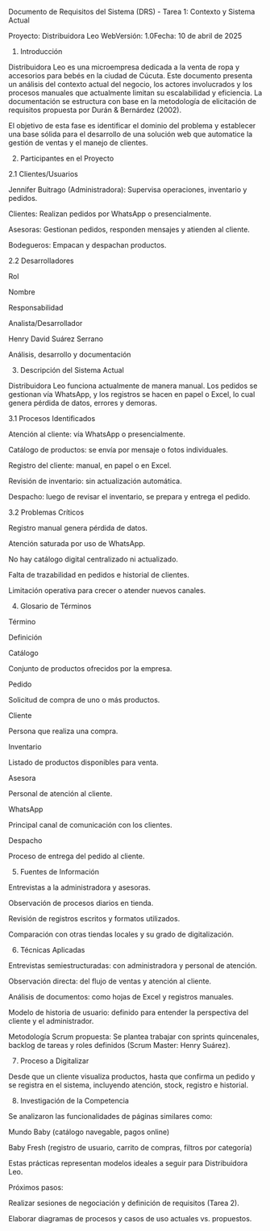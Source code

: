 Documento de Requisitos del Sistema (DRS) - Tarea 1: Contexto y Sistema Actual

Proyecto: Distribuidora Leo WebVersión: 1.0Fecha: 10 de abril de 2025

1. Introducción

Distribuidora Leo es una microempresa dedicada a la venta de ropa y accesorios para bebés en la ciudad de Cúcuta. Este documento presenta un análisis del contexto actual del negocio, los actores involucrados y los procesos manuales que actualmente limitan su escalabilidad y eficiencia. La documentación se estructura con base en la metodología de elicitación de requisitos propuesta por Durán & Bernárdez (2002).

El objetivo de esta fase es identificar el dominio del problema y establecer una base sólida para el desarrollo de una solución web que automatice la gestión de ventas y el manejo de clientes.

2. Participantes en el Proyecto

2.1 Clientes/Usuarios

Jennifer Buitrago (Administradora): Supervisa operaciones, inventario y pedidos.

Clientes: Realizan pedidos por WhatsApp o presencialmente.

Asesoras: Gestionan pedidos, responden mensajes y atienden al cliente.

Bodegueros: Empacan y despachan productos.

2.2 Desarrolladores

Rol

Nombre

Responsabilidad

Analista/Desarrollador

Henry David Suárez Serrano

Análisis, desarrollo y documentación

3. Descripción del Sistema Actual

Distribuidora Leo funciona actualmente de manera manual. Los pedidos se gestionan vía WhatsApp, y los registros se hacen en papel o Excel, lo cual genera pérdida de datos, errores y demoras.

3.1 Procesos Identificados

Atención al cliente: vía WhatsApp o presencialmente.

Catálogo de productos: se envía por mensaje o fotos individuales.

Registro del cliente: manual, en papel o en Excel.

Revisión de inventario: sin actualización automática.

Despacho: luego de revisar el inventario, se prepara y entrega el pedido.

3.2 Problemas Críticos

Registro manual genera pérdida de datos.

Atención saturada por uso de WhatsApp.

No hay catálogo digital centralizado ni actualizado.

Falta de trazabilidad en pedidos e historial de clientes.

Limitación operativa para crecer o atender nuevos canales.

4. Glosario de Términos

Término

Definición

Catálogo

Conjunto de productos ofrecidos por la empresa.

Pedido

Solicitud de compra de uno o más productos.

Cliente

Persona que realiza una compra.

Inventario

Listado de productos disponibles para venta.

Asesora

Personal de atención al cliente.

WhatsApp

Principal canal de comunicación con los clientes.

Despacho

Proceso de entrega del pedido al cliente.

5. Fuentes de Información

Entrevistas a la administradora y asesoras.

Observación de procesos diarios en tienda.

Revisión de registros escritos y formatos utilizados.

Comparación con otras tiendas locales y su grado de digitalización.

6. Técnicas Aplicadas

Entrevistas semiestructuradas: con administradora y personal de atención.

Observación directa: del flujo de ventas y atención al cliente.

Análisis de documentos: como hojas de Excel y registros manuales.

Modelo de historia de usuario: definido para entender la perspectiva del cliente y el administrador.

Metodología Scrum propuesta: Se plantea trabajar con sprints quincenales, backlog de tareas y roles definidos (Scrum Master: Henry Suárez).

7. Proceso a Digitalizar

Desde que un cliente visualiza productos, hasta que confirma un pedido y se registra en el sistema, incluyendo atención, stock, registro e historial.

8. Investigación de la Competencia

Se analizaron las funcionalidades de páginas similares como:

Mundo Baby (catálogo navegable, pagos online)

Baby Fresh (registro de usuario, carrito de compras, filtros por categoría)

Estas prácticas representan modelos ideales a seguir para Distribuidora Leo.

Próximos pasos:

Realizar sesiones de negociación y definición de requisitos (Tarea 2).

Elaborar diagramas de procesos y casos de uso actuales vs. propuestos.

